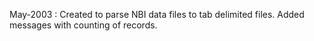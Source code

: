 May-2003 : Created to parse NBI data files to tab delimited files. Added messages with counting of records.